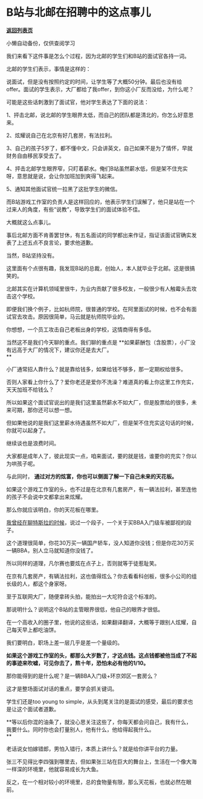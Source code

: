 # B站与北邮在招聘中的这点事儿

[**返回列表页**](/gzh/记忆承载3)

小懒自动备份，仅供查阅学习

我们来看下这件事是怎么个过程，因为北邮的学生们和B站的面试官各持一词。  

  

北邮的学生们表示，事情是这样的：  

  

说面试，但是没有按照约定的时间，让学生等了大概50分钟。最后也没有给offer。面试的学生表示，大厂都给了我offer，到你这小厂反而没给，为什么呢？

  

可能是这些话刺激到了面试官，他对学生表达了下面的说法：  

  

1、抨击北邮，说北邮的学生眼界太低，而自己的团队都是清北的，你怎么好意思来。  

2、炫耀说自己在北京有好几套房，有法拉利。

3、自己的孩子5岁了，都不懂中文，只会讲英文，自己如果不是为了情怀，早就财务自由移民享受去了。

4、抨击北邮学生眼界窄，只盯着薪水。俺们B站虽然薪水低，但是架不住充实呀，意思就是说，会让你加班加到爽得飞起来。

5、通知其他面试官统一拉黑了这批学生的微信。

  

而B站游戏工作室的负责人是这样回应的，他表示学生们误解了，他只是站在一个过来人的角度，有些“说教”，导致学生们的面试体验不佳。  

  

大概就这么点事儿。  

  

事后北邮方面不肯善罢甘休，有五名面试的同学都出来作证，指证该面试官确实发表了上述五点不良言论，要求他道歉。  

  

当然，B站坚持没有。

  

这里面有个点很有趣，我发现B站的总裁，创始人，本人就毕业于北邮。这是很搞笑的。  

  

北邮其实在计算机领域里很牛，为业内贡献了很多校友，一般很少有人触霉头去攻击这个学校。  

  

即便我们换个例子，比如杭师院，很普通的学校。在阿里面试的时候，也不会有面试官去攻击。原因很简单，马云就是杭师院毕业的。  

  

你想想，一个员工攻击自己老板出身的学校，这情商得有多低。  

  

当然这不是我们今天聊的重点。我们聊的重点是 **如果薪酬包（含股票），小厂没有远高于大厂的情况下，建议你还是去大厂。  
**

  

小厂通常招人靠什么？就是靠给钱多，如果给钱不够多，那一定期权给很多。  

  

否则人家看上你什么了？爱你老还是爱你不洗澡？难道真的看上你这里工作充实，天天加班不给钱么？

  

所以如果这个面试官说出的是我们这里虽然薪水不如大厂，但是股票给的很多，未来可期，那你还可以想一想。

  

但如果他说的是我们这里薪水待遇虽然不如大厂，但是架不住充实这句话的时候，你就可以起身了。

  

继续谈也是浪费时间。

  

大家都是成年人了，彼此现实一点，咱来面试，要的就是钱，谁要你的充实？你以为哄孩子呢。

  

与此同时， **通过对方的炫富，你也可以侧面了解一下自己未来的天花板。**  

  

如果这个游戏工作室的头，也不过是在北京有几套房产，有一辆法拉利，甚至连他的孩子不会说中文都拿出来炫耀。  

  

那么你就应该明白，你的天花板在哪里。

  

[我曾经在聊特斯拉的时候](http://mp.weixin.qq.com/s?__biz=MzU3NDc5Nzc0NQ==&mid=2247502074&idx=2&sn=a1288271cdad957e3473f69d8cdf5b94&chksm=fd2e6a24ca59e332f276c16285ae5cc51b869f91f95e3e2947cc39acf51d91ca2c13c7b88235&scene=21#wechat_redirect)，说过一个段子，一个关于买BBA入门级车被鄙视的段子。  

  

这个道理很简单，你花30万买一辆国产轿车，没人知道你没钱；但是你花30万买一辆BBA，别人立马就知道你没钱了。  

  

所以同样的道理，凡尔赛也要炫在点子上，否则就等于徒惹耻笑。  

  

在京有几套房产，有辆法拉利，这也值得炫么？你去看看科创板，很多小公司的组长级的人，都这个身家呀。  

  

至于互联网大厂，随便拿砖头拍，能拍出一大坨符合这个标准的。

  

那说明什么？说明这个B站的主管眼界很低，他自己的眼界才很低。

  

在一个高收入的圈子里，他说的这些话，如果翻译翻译，大概等于跟别人炫耀，自己每天早上都吃油饼。  

  

我们要明白，职场上差一层几乎是差一个量级的。  

  

 **如果这个游戏工作室的头，都那么大岁数了，才这点钱。这点钱都被他当成了不起的事迹来吹嘘，可见你去了，熬十年，恐怕未必有他的1/10。**

  

那你能得到的是什么呢？是一辆BBA入门级+环京郊区一套房么？

  

这才是整场面试对话的重点，要学会抓关键词。  

  

学生们还是too young to simple，从头到尾关注的是面试的感受，最后的要求也是让这个面试者道歉。

  

 **等以后你混的油条了，就没心思关注这些了，你每天都会问自己，我有什么，我要什么。同时你也会打量别人，他有什么，他给得起我什么。  
**

  

老话说女怕嫁错郎，男怕入错行，本质上讲什么？就是给你讲平台的力量。  

  

张三不见得比李四强到哪里去，但如果张三站在巨大的舞台上，生活在一个像大海一样深的环境里，他就容易成长为大鱼。  

  

反之，在一个相对较小的环境里，总的食物量有限，那么天花板，也就必然在眼前。

